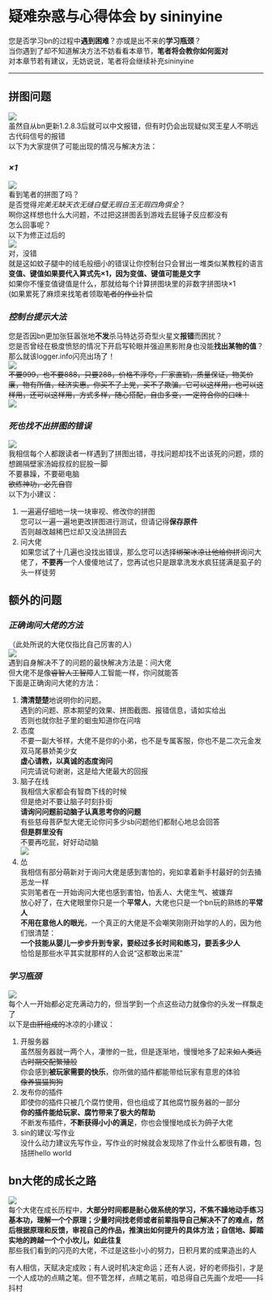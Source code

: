# **疑难杂惑与心得体会 by sininyine**     
您是否学习bn的过程中**遇到困难**？亦或是出不来的**学习瓶颈**？     
当你遇到了却不知道解决方法不妨看看本章节，**笔者将会教你如何面对**     
对本章节若有建议，无妨说说，笔者将会继续补充sininyine     
*****     
## **拼图问题**     
![](../images/QQ图片20200819145129_conew1.jpg)     
虽然自从bn更新1.2.8.3后就可以中文报错，但有时仍会出现疑似冥王星人不明远古代码信号的报错     
以下为大家提供了可能出现的情况与解决方法：     
### *×1*     
![](../images/乘一.png)     
看到笔者的拼图了吗？     
是否觉得*完美无缺天衣无缝白璧无瑕白玉无瑕四角俱全*？     
啊你这样想也什么大问题，不过把这拼图丢到游戏去屁锤子反应都没有     
怎么回事呢？     
以下为修正过后的     
![](../images/QQ图片20200819131023_conew1.png)     
对，没错     
就是这如蚊子腿中的绒毛般细小的错误让你控制台只会冒出一堆类似某教程的语言     
**变值、键值如果要代入算式先×1，因为变值、键值可能是文字**     
如果你不懂变值键值是什么，那就给每个计算拼图块里的非数字拼图块×1     
(如果累死了麻烦来找笔者领取~~笔者的作业~~补偿     
### *控制台提示大法*     
您是否因bn更加张狂嚣张地**不发**杀马特达芬奇型火星文**报错**而困扰？     
您是否曾经在极度愤怒的情况下开启写轮眼并强迫黑影附身也没能**找出某物的值**？     
那么就该logger.info闪亮出场了！     
![](images/重生_conew1.png)     
~~不要999，也不要888，只要288，价格不浮夸，厂家直销，质量保证，物美价廉，物有所值，经济实惠。你买不了上党，买不了欺骗。它可以这样用，也可以这样用，还可以这样用，方式多样，随心搭配，自由多变，一定符合你的口味！~~     
![](images/vzc2ow74YU7qYw1y3DytsCjkctAjOsdyUb4dufy0MV8nDu1559262762612_conew1.jpg)     
### *死也找不出拼图的错误*     
![](images/Q.png)     
我相信每个人都跟读者一样遇到了拼图出错，寻找问题却找不出该死的问题，烦的想踢隔壁家汤姆叔叔的屁股一脚     
不要暴躁，不要砸电脑     
~~欲练神功，必先自宫~~     
以下为小建议：     
1. 一遍遍仔细地一块一块审视、修改你的拼图     
您可以一遍一遍地更改拼图进行测试，但请记得**保存原件**     
否则越改越稀巴烂却又没法拼回去     
2. 问大佬     
如果您试了十几遍也没找出错误，那么您可以选择~~绑架冰凉让他给你拼~~询问大佬了，**不要再**一个人傻傻地试了，您再试也只是跟拿洗发水疯狂搓满是虱子的头一样徒劳     
## **额外的问题**     
### *正确询问大佬的方法*     
（此处所说的大佬仅指比自己厉害的人）     
![](images/1505133099386804.jpg)     
遇到自身解决不了的问题的最快解决方法是：问大佬     
但大佬不是像~~睿智人工智障~~人工智能一样，你问就能答     
下面是正确询问大佬的方法：     
1. **清清楚楚**地说明你的问题。     
遇到的问题、原本期望的效果、拼图截图、报错信息，请如实给出     
否则也就你肚子里的蛔虫知道你在问啥     
2. 态度     
不要一副大爷样，大佬不是你的小弟，也不是专属客服，你也不是二次元金发双马尾暴娇美少女     
**虚心请教，以真诚的态度询问**     
问完请说句谢谢，这是给大佬最大的回报     
3. 脑子在线     
我相信大家都会有智商下线的时候     
但是绝对不要让脑子时刻扑街     
**请询问问题前动脑子认真思考你的问题**     
有些慈母菩萨型大佬无论你问多少sb问题他们都耐心地总会回答     
**但是群里没有**     
不要再吃屁，好好动动脑     
![](images/e32b762c11dfa9ecba5dd26f75d0f703908fc14b.jpg)     
4. 怂     
我相信有部分萌新对于询问大佬是感到害怕的，宛如拿着新手村最好的剑去捅恶龙一样     
实则笔者在一开始询问大佬也感到害怕，怕丢人、大佬生气、被嫌弃     
放心好了，在大佬眼里你只是一个**平常人**，大佬也只是一个bn玩的熟练的**平常人**     
**不用在意他人的眼光**，一个真正的大佬是不会嘲笑刚刚开始学的人的，因为他们很清楚：     
**一个技能从婴儿一步步升到专家，要经过多长时间和练习，要丢多少人**     
恰恰是那些水平其实就那样的人会说“这都敢出来混”     
### *学习瓶颈*     
![](images/QQ图片20200819144743.png)     
每个人一开始都必定充满动力的，但当学到一个点这些动力就像你的头发一样飘走了     
以下是~~由肝组成的~~冰凉的小建议：     
1. 开服务器     
虽然服务器就一两个人，凄惨的一批，但是逐渐地，慢慢地多了起来~~如人类远古时期交配繁殖般~~     
你会感到**被玩家需要的快乐**，你所做的插件都能带给玩家有意思的体验     
~~像养猫猫狗狗~~     
2. 发布你的插件     
即使你的插件只被几个腐竹使用，但也组成了其他腐竹服务器的一部分     
**你的插件能给玩家、腐竹带来了极大的帮助**     
不断发布插件，**不断获得小小的满足**，你也会慢慢地成长为~~鸽子~~大佬     
3. sin的建议:写作业     
没什么动力建议先写作业，写作业的时候就会发现除了作业什么都很有趣，包括拼hello world     
## **bn大佬的成长之路**     
![](images/20130504221501_zj3TC.jpeg)     
  每个大佬在成长历程中，**大部分时间都是耐心做系统的学习，不焦不躁地动手练习基本功，理解一个个原理；少量时间找老师或者前辈指导自己解决不了的难点，然后根据原理和反馈，审视自己的作品，推演出如何提升的具体方法；自信地、脚踏实地的跨越一个个小坎儿，如此往复**     
那些我们看到的闪亮的大佬，不过是这些小小的努力，日积月累的成果造出的人     
     
有人相信，天赋决定成败；有人说时机决定命运；还有人说，好的老师指引，才是一个人成功的点睛之笔。但不管怎样，点睛之笔前，咱总得自己先画个龙吧——抖抖村     
